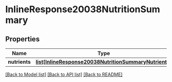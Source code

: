 # InlineResponse20038NutritionSummary

## Properties
Name | Type | Description | Notes
------------ | ------------- | ------------- | -------------
**nutrients** | [**list[InlineResponse20038NutritionSummaryNutrients]**](InlineResponse20038NutritionSummaryNutrients.md) |  | 

[[Back to Model list]](../README.md#documentation-for-models) [[Back to API list]](../README.md#documentation-for-api-endpoints) [[Back to README]](../README.md)


